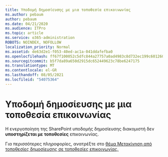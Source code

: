 ```yaml
---
title: Υποδομή δημοσίευσης με μια τοποθεσία επικοινωνίας
ms.author: pebaum
author: pebaum
ms.date: 04/21/2020
ms.audience: ITPro
ms.topic: article
ms.service: o365-administration
ROBOTS: NOINDEX, NOFOLLOW
localization_priority: Normal
ms.assetid: de63d2e1-f053-40ed-ac1a-041ddafefba0
ms.openlocfilehash: ff67f100052c5dfc844a27757a0ad4983c8d732ec199c601260206b1b621a085
ms.sourcegitcommit: b5f7da89a650d2915dc652449623c78be6247175
ms.translationtype: MT
ms.contentlocale: el-GR
ms.lasthandoff: 08/05/2021
ms.locfileid: "54075364"
---
```

# <a name="publishing-infrastructure-with-a-communication-site"></a>Υποδομή δημοσίευσης με μια τοποθεσία επικοινωνίας


Η ενεργοποίηση της SharePoint υποδομής δημοσίευσης διακομιστή δεν **υποστηρίζεται με τοποθεσίες** επικοινωνίας. 
  
Για περισσότερες πληροφορίες, ανατρέξτε στο [θέμα Μετακίνηση από τοποθεσίες δημοσίευσης σε τοποθεσίες επικοινωνίας.](https://docs.microsoft.com/sharepoint/publishing-sites-classic-to-modern-experience) 
  


